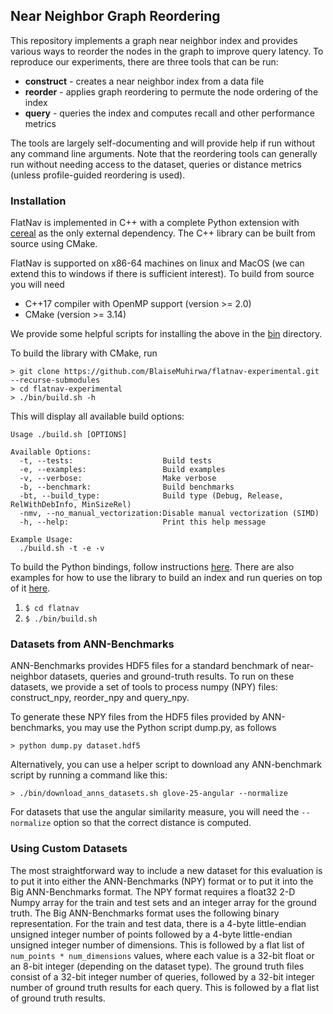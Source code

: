 ## Near Neighbor Graph Reordering

This repository implements a graph near neighbor index and provides various ways to reorder the nodes in the graph to improve query latency. To reproduce our experiments, there are three tools that can be run:

- **construct** - creates a near neighbor index from a data file
- **reorder** - applies graph reordering to permute the node ordering of the index
- **query** - queries the index and computes recall and other performance metrics

The tools are largely self-documenting and will provide help if run without any command line arguments. Note that the reordering tools can generally run without needing access to the dataset, queries or distance metrics (unless profile-guided reordering is used).

### Installation 
FlatNav is implemented in C++ with a complete Python extension with [cereal](https://uscilab.github.io/cereal/) as the only external dependency. The C++ library can be built from source using CMake. 

FlatNav is supported on x86-64 machines on linux and MacOS (we can extend this to windows if there is sufficient interest). To build from source
you will need

* C++17 compiler with OpenMP support (version >= 2.0)
* CMake (version >= 3.14)

We provide some helpful scripts for installing the above in the [bin](/bin/) directory. 

To build the library with CMake, run 

```shell
> git clone https://github.com/BlaiseMuhirwa/flatnav-experimental.git --recurse-submodules
> cd flatnav-experimental
> ./bin/build.sh -h 
```
This will display all available build options:

```
Usage ./build.sh [OPTIONS]

Available Options:
  -t, --tests:                    Build tests
  -e, --examples:                 Build examples
  -v, --verbose:                  Make verbose
  -b, --benchmark:                Build benchmarks
  -bt, --build_type:              Build type (Debug, Release, RelWithDebInfo, MinSizeRel)
  -nmv, --no_manual_vectorization:Disable manual vectorization (SIMD)
  -h, --help:                     Print this help message

Example Usage:
  ./build.sh -t -e -v
```

To build the Python bindings, follow instructions [here](/flatnav_python/README.md). There are also examples for how to use the library to build an index and run queries on top of it [here](/flatnav_python/test_index.py).


1. `$ cd flatnav`
2. `$ ./bin/build.sh `


### Datasets from ANN-Benchmarks

ANN-Benchmarks provides HDF5 files for a standard benchmark of near-neighbor datasets, queries and ground-truth results. To run on these datasets, we provide a set of tools to process numpy (NPY) files: construct_npy, reorder_npy and query_npy.

To generate these NPY files from the HDF5 files provided by ANN-benchmarks, you may use the Python script dump.py, as follows

```shell 
> python dump.py dataset.hdf5
```

Alternatively, you can use a helper script to download any ANN-benchmark script by running a command like 
this:

```shell
> ./bin/download_anns_datasets.sh glove-25-angular --normalize
```

For datasets that use the angular similarity measure, you will need the `--normalize` option so that the 
correct distance is computed. 


### Using Custom Datasets

The most straightforward way to include a new dataset for this evaluation is to put it into either the ANN-Benchmarks (NPY) format or to put it into the Big ANN-Benchmarks format. The NPY format requires a float32 2-D Numpy array for the train and test sets and an integer array for the ground truth. The Big ANN-Benchmarks format uses the following binary representation. For the train and test data, there is a 4-byte little-endian unsigned integer number of points followed by a 4-byte little-endian unsigned integer number of dimensions. This is followed by a flat list of `num_points * num_dimensions` values, where each value is a 32-bit float or an 8-bit integer (depending on the dataset type). The ground truth files consist of a 32-bit integer number of queries, followed by a 32-bit integer number of ground truth results for each query. This is followed by a flat list of ground truth results.